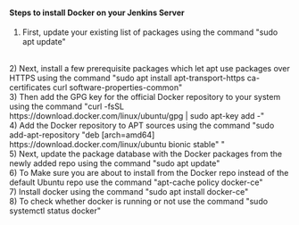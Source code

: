 #### Steps to install Docker on your Jenkins Server ####

1) First, update your existing list of packages using the command "sudo apt update"
</br>
2) Next, install a few prerequisite packages which let apt use packages over HTTPS using the command "sudo apt install apt-transport-https ca-certificates curl software-properties-common"
</br>
3) Then add the GPG key for the official Docker repository to your system using the command "curl -fsSL https://download.docker.com/linux/ubuntu/gpg | sudo apt-key add -"
</br>
4) Add the Docker repository to APT sources using the command "sudo add-apt-repository "deb [arch=amd64] https://download.docker.com/linux/ubuntu bionic stable" "
</br>
5) Next, update the package database with the Docker packages from the newly added repo using the command "sudo apt update"
</br>
6) To Make sure you are about to install from the Docker repo instead of the default Ubuntu repo use the command "apt-cache policy docker-ce"
</br>
7) Install docker using the command "sudo apt install docker-ce"
</br>
8) To check whether docker is running or not use the command "sudo systemctl status docker"

